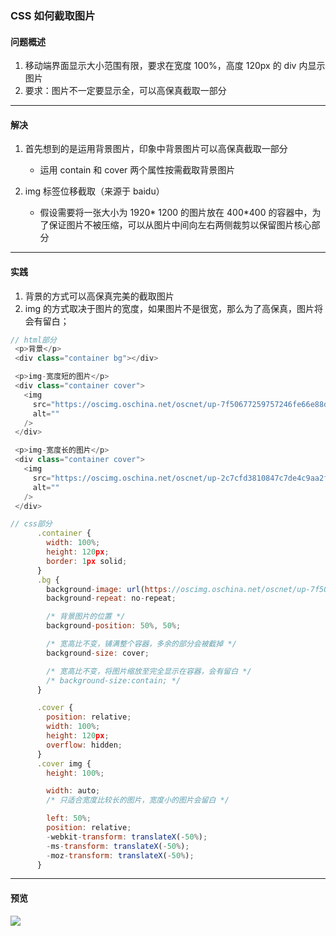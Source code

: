 ### CSS 如何截取图片

#### 问题概述

1. 移动端界面显示大小范围有限，要求在宽度 100%，高度 120px 的 div 内显示图片
2. 要求：图片不一定要显示全，可以高保真截取一部分

---

#### 解决

1. 首先想到的是运用背景图片，印象中背景图片可以高保真截取一部分

   - 运用 contain 和 cover 两个属性按需截取背景图片

2. img 标签位移截取（来源于 baidu）
   - 假设需要将一张大小为 1920* 1200 的图片放在 400*400 的容器中，为了保证图片不被压缩，可以从图片中间向左右两侧裁剪以保留图片核心部分

---

#### 实践

1. 背景的方式可以高保真完美的截取图片
2. img 的方式取决于图片的宽度，如果图片不是很宽，那么为了高保真，图片将会有留白；

```javascript
// html部分
 <p>背景</p>
 <div class="container bg"></div>

 <p>img-宽度短的图片</p>
 <div class="container cover">
   <img
     src="https://oscimg.oschina.net/oscnet/up-7f50677259757246fe66e88dbe9316747f6.JPEG"
     alt=""
   />
 </div>

 <p>img-宽度长的图片</p>
 <div class="container cover">
   <img
     src="https://oscimg.oschina.net/oscnet/up-2c7cfd3810847c7de4c9aa2fb6894a5613e.JPEG"
     alt=""
   />
 </div>

```

```javascript
// css部分
      .container {
        width: 100%;
        height: 120px;
        border: 1px solid;
      }
      .bg {
        background-image: url(https://oscimg.oschina.net/oscnet/up-7f50677259757246fe66e88dbe9316747f6.JPEG);
        background-repeat: no-repeat;

        /* 背景图片的位置 */
        background-position: 50%, 50%;

        /* 宽高比不变，铺满整个容器，多余的部分会被截掉 */
        background-size: cover;

        /* 宽高比不变，将图片缩放至完全显示在容器，会有留白 */
        /* background-size:contain; */
      }

      .cover {
        position: relative;
        width: 100%;
        height: 120px;
        overflow: hidden;
      }
      .cover img {
        height: 100%;

        width: auto;
        /* 只适合宽度比较长的图片，宽度小的图片会留白 */

        left: 50%;
        position: relative;
        -webkit-transform: translateX(-50%);
        -ms-transform: translateX(-50%);
        -moz-transform: translateX(-50%);
      }
```

---

#### 预览

![](https://oscimg.oschina.net/oscnet/up-523e54002f20471507e19ff784d91aff42f.png)
